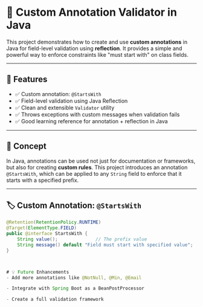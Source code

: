 # 🚀 Custom Annotation Validator in Java

This project demonstrates how to create and use **custom annotations** in Java for field-level validation using **reflection**. It provides a simple and powerful way to enforce constraints like "must start with" on class fields.

---

## 📌 Features

- ✅ Custom annotation: `@StartsWith`
- ✅ Field-level validation using Java Reflection
- ✅ Clean and extensible `Validator` utility
- ✅ Throws exceptions with custom messages when validation fails
- ✅ Good learning reference for annotation + reflection in Java

---

## 🧠 Concept

In Java, annotations can be used not just for documentation or frameworks, but also for creating **custom rules**. This project introduces an annotation `@StartsWith`, which can be applied to any `String` field to enforce that it starts with a specified prefix.

---

## 🏷️ Custom Annotation: `@StartsWith`

```java
@Retention(RetentionPolicy.RUNTIME)
@Target(ElementType.FIELD)
public @interface StartsWith {
    String value();              // The prefix value
    String message() default "Field must start with specified value";
}



# 💡 Future Enhancements
- Add more annotations like @NotNull, @Min, @Email

- Integrate with Spring Boot as a BeanPostProcessor

- Create a full validation framework
```
